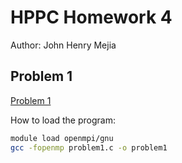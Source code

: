 # HPPC Homework 4
Author: John Henry Mejia

## Problem 1
[Problem 1](problem1.c)

How to load the program:
```bash
module load openmpi/gnu
gcc -fopenmp problem1.c -o problem1
